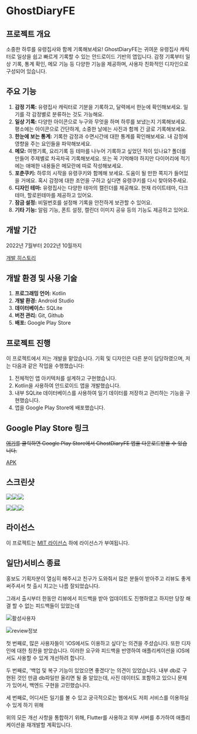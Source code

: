 # GhostDiaryFE

## **프로젝트 개요**

소중한 하루를 유령집사와 함께 기록해보세요! GhostDiaryFE는 귀여운 유령집사 캐릭터로 일상을 쉽고 빠르게 기록할 수 있는 안드로이드 기반의 앱입니다. 감정 기록부터 일상 기록, 통계 확인, 메모 기능 등 다양한 기능을 제공하며, 사용자 친화적인 디자인으로 구성되어 있습니다.

## **주요 기능**

1. **감정 기록:** 유령집사 캐릭터로 기분을 기록하고, 달력에서 한눈에 확인해보세요. 일기를 각 감정별로 분류하는 것도 가능해요.
2. **일상 기록:** 다양한 아이콘으로 누구와 무엇을 하며 하루를 보냈는지 기록해보세요. 평소에는 아이콘으로 간단하게, 소중한 날에는 사진과 함께 긴 글로 기록해보세요.
3. **한눈에 보는 통계:** 기록한 감정과 수면시간에 대한 통계를 확인해보세요. 내 감정에 영향을 주는 요인들을 파악해보세요.
4. **메모:** 여행기록, 요리기록 등 테마를 나누어 기록하고 싶었던 적이 있나요? 폴더를 만들어 주제별로 차곡차곡 기록해보세요. 또는 꼭 기억해야 하지만 다이어리에 적기에는 애매한 내용들은 메모란에 따로 작성해보세요.
5. **포춘쿠키:** 하루의 시작을 유령쿠키와 함께해 보세요. 도움이 될 만한 쪽지가 들어있을 거에요. 혹시 감정에 대한 조언을 구하고 싶다면 유령쿠키를 다시 찾아와주세요.
6. **디자인 테마:** 유령집사는 다양한 테마의 캘린더를 제공해요. 현재 라이트테마, 다크테마, 할로윈테마를 제공하고 있어요.
7. **잠금 설정:** 비밀번호를 설정해 기록을 안전하게 보관할 수 있어요.
8. **기타 기능:** 알림 기능, 폰트 설정, 캘린더 이미지 공유 등의 기능도 제공하고 있어요.

## **개발 기간**

2022년 7월부터 2022년 10월까지

[개발 히스토리](개발히스토리.md)

## **개발 환경 및 사용 기술**

1. **프로그래밍 언어:** Kotlin
2. **개발 환경:** Android Studio
3. **데이터베이스:** SQLite
4. **버전 관리:** Git, Github
5. **배포:** Google Play Store

## **프로젝트 진행**

이 프로젝트에서 저는 개발을 맡았습니다.  기획 및 디자인은 다른 분이 담당하였으며, 저는 다음과 같은 작업을 수행했습니다:

1. 전체적인 앱 아키텍처를 설계하고 구현했습니다.
2. Kotlin을 사용하여 안드로이드 앱을 개발했습니다.
3. 내부 SQLite 데이터베이스를 사용하여 일기 데이터를 저장하고 관리하는 기능을 구현했습니다.
4. 앱을 Google Play Store에 배포했습니다.

## **Google Play Store 링크**

<s>[여기](https://play.google.com/store/apps/details?id=com.ghostdiary.ghostdiary)를 클릭하면 Google Play Store에서 GhostDiaryFE 앱을 다운로드받을 수 있습니다. </s>

[APK](https://drive.google.com/file/d/1V5MxBy_bU2HkrFJzARuFMsN8QVp4ux_8/view?usp=sharing)

## **스크린샷**



<img src="./assets/1.png"><img src="./assets/2.png"><img src="./assets/3.png">

<img src="./assets/4.png"><img src="./assets/5.png"><img src="./assets/6.png">



## **라이선스**

이 프로젝트는 [MIT 라이선스](https://chat.openai.com/c/LICENSE) 하에 라이선스가 부여됩니다.

## 일단)서비스 종료

홍보도 기획자분이 열심히 해주시고 친구가 도와줘서 많은 분들이 받아주고 리뷰도 좋게 써주셔서 첫 출시 치고는 나름 잘되었습니다. 

그래서 출시부터 한동안  리뷰에서 피드백을 받아 업데이트도 진행하였고  하지만 당장 해결 할 수 없는 피드백들이 있었는데

![활성사용자](./assets/usercount.png)

![review정보](./assets/review.png)

첫 번째로, 많은 사용자들이 'iOS에서도 이용하고 싶다'는 의견을 주셨습니다. 또한 디자인에 대한 칭찬을 받았습니다. 이러한 요구와 피드백을 반영하여 애플리케이션을 iOS에서도 사용할 수 있게 개선하려 합니다.

두 번째로, '백업 및 복구 기능이 있었으면 좋겠다'는 의견이 있었습니다. 내부 db로 구현된 것인 만큼 db파일만 올리면 될 줄 알았는데, 사진 데이터도 포함하고 있으니 문제가 있어서, 백엔드 구현을 고민했습니다.

세 번째로, 어디서든 일기를 볼 수 있고 궁극적으로는 웹에서도 저희 서비스를 이용하실 수 있게 하기 위해

위의 모든 개선 사항을 통합하기 위해,  Flutter를 사용하고 외부 서버를 추가하여 애플리케이션을 재개발할 계획입니다.

